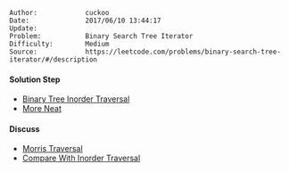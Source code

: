 
    Author:            cuckoo
    Date:              2017/06/10 13:44:17
    Update:            
    Problem:           Binary Search Tree Iterator
    Difficulty:        Medium
    Source:            https://leetcode.com/problems/binary-search-tree-iterator/#/description

#### Solution Step
 - [Binary Tree Inorder Traversal](https://leetcode.com/problems/binary-tree-inorder-traversal/#/description)
 - [More Neat](https://discuss.leetcode.com/topic/6575/my-solutions-in-3-languages-with-stack/39)

#### Discuss
 - [Morris Traversal](https://discuss.leetcode.com/topic/8154/morris-traverse-solution)
 - [Compare With Inorder Traversal](https://discuss.leetcode.com/topic/19802/nice-comparison-and-short-solution)
